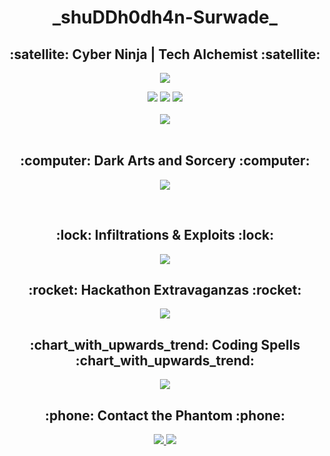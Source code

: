 <h1 align="center">_shuDDh0dh4n-Surwade_</h1>

<h2 align="center">:satellite: Cyber Ninja | Tech Alchemist :satellite:</h2>

<p align="center">
  <a href="https://github.com/sidz111/">
    <img src="https://readme-typing-svg.herokuapp.com?lines=Hacking%20the%20Matrix;Java%20|%20Python%20|+SQL%20|%20Networking;&center=true&width=550&height=40">
  </a>
</p>

<div align="center">
  <img src='https://img.shields.io/github/followers/sidz111?logo=Github&style=for-the-badge'>
  <img src="https://img.shields.io/github/stars/sidz111?style=for-the-badge">
  <a href="https://github.com/sidz111/">
    <img src="https://komarev.com/ghpvc/?username=sidz111&style=for-the-badge">
  </a>
</div>

<br>

<div align="center">
  <img src="https://github-readme-stats.vercel.app/api?username=sidz111&show_icons=true&theme=midnight-purple">
</div>

<br>

<h2 align="center">:computer: Dark Arts and Sorcery :computer:</h2>

<p align="center">
  <a href="https://github.com/sidz111/">
    <img src="https://readme-typing-svg.herokuapp.com?lines=Java%20|%20Python%20|+SQL%20|%20Computer+Networks|%20Latex;&center=true&width=550&height=40">
  </a>
</p>

<br>

<h2 align="center">:lock: Infiltrations & Exploits :lock:</h2>

<p align="center">
  <a href="https://github.com/sidz111/">
    <img src="https://readme-typing-svg.herokuapp.com?lines=Students+Innovation+Festival;IISF+2022+MANIT+Bhopal;Top%20100%20in%20India;&center=true&width=550&height=40">
  </a>
</p>

<h2 align="center">:rocket: Hackathon Extravaganzas :rocket:</h2>

<p align="center">
  <a href="https://github.com/sidz111/">
    <img src="https://readme-typing-svg.herokuapp.com?lines=Poornima+Hackathon+2023;Tech+Hunt+Hackathon;&center=true&width=550&height=40">
  </a>
</p>

<h2 align="center">:chart_with_upwards_trend: Coding Spells :chart_with_upwards_trend:</h2>

<div align="center">
  <img src="https://github-readme-stats.vercel.app/api/top-langs/?username=sidz111&layout=compact&theme=midnight-purple">
</div>

<h2 align="center">:phone: Contact the Phantom :phone:</h2>

<div align="center">
  <a href="https://www.linkedin.com/in/shuddhodhan-surwade-a493b7215/">
    <img src="https://img.shields.io/badge/LinkedIn-0077B5?style=for-the-badge&logo=linkedin&logoColor=white">
  </a>
  <a href="mailto:sssurwade2212@gmail.com">
    <img src="https://img.shields.io/badge/Gmail-D14836?style=for-the-badge&logo=gmail&logoColor=white">
  </a>
</div>

